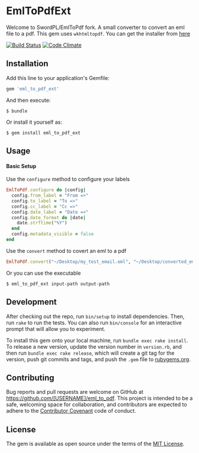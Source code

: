 # EmlToPdfExt

Welcome to SwordPL/EmlToPdf fork.
A small converter to convert an eml file to a pdf.
This gem uses `wkhtmltopdf`. You can get the installer from [here](http://wkhtmltopdf.org/downloads.html)

[![Build Status](https://travis-ci.org/SwordPL/eml_to_pdf.svg?branch=master)](https://travis-ci.org/SwordPL/eml_to_pdf)
[![Code Climate](https://codeclimate.com/github/SwordPL/eml_to_pdf/badges/gpa.svg)](https://codeclimate.com/github/SwordPL/eml_to_pdf)
## Installation

Add this line to your application's Gemfile:

```ruby
gem 'eml_to_pdf_ext'
```

And then execute:

    $ bundle

Or install it yourself as:

    $ gem install eml_to_pdf_ext

## Usage

#### Basic Setup

Use the `configure` method to configure your labels

```ruby
EmlToPdf.configure do |config|
  config.from_label = "From =>"
  config.to_label = "To =>"
  config.cc_label = "Cc =>"
  config.date_label = "Date =>"
  config.date_format do |date|
    date.strftime("%Y")
  end
  config.metadata_visible = false
end
```

Use the `convert` method to covert an eml to a pdf

```ruby
EmlToPdf.convert("~/Desktop/my_test_email.eml", "~/Desktop/converted_email.pdf")
```

Or you can use the executable

    $ eml_to_pdf_ext input-path output-path

## Development

After checking out the repo, run `bin/setup` to install dependencies. Then, run `rake` to run the tests. You can also run `bin/console` for an interactive prompt that will allow you to experiment.

To install this gem onto your local machine, run `bundle exec rake install`. To release a new version, update the version number in `version.rb`, and then run `bundle exec rake release`, which will create a git tag for the version, push git commits and tags, and push the `.gem` file to [rubygems.org](https://rubygems.org).

## Contributing

Bug reports and pull requests are welcome on GitHub at https://github.com/[USERNAME]/eml_to_pdf. This project is intended to be a safe, welcoming space for collaboration, and contributors are expected to adhere to the [Contributor Covenant](contributor-covenant.org) code of conduct.


## License

The gem is available as open source under the terms of the [MIT License](http://opensource.org/licenses/MIT).
